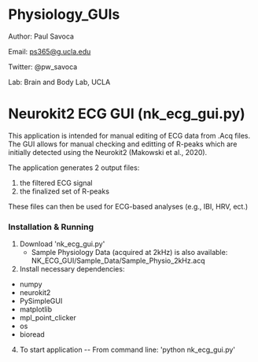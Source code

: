 # Physiology_GUIs

Author: Paul Savoca

Email: ps365@g.ucla.edu

Twitter: @pw_savoca

Lab: Brain and Body Lab, UCLA

# Neurokit2 ECG GUI (nk_ecg_gui.py)
This application is intended for manual editing of ECG data from .Acq files. 
The GUI allows for manual checking and editting of R-peaks which are initially detected using the Neurokit2 (Makowski et al., 2020).

The application generates 2 output files: 

1. the filtered ECG signal
2. the finalized set of R-peaks

These files can then be used for ECG-based analyses (e.g., IBI, HRV, ect.)

### Installation & Running
1. Download 'nk_ecg_gui.py'
   * Sample Physiology Data (acquired at 2kHz) is also available: NK_ECG_GUI/Sample_Data/Sample_Physio_2kHz.acq
3. Install necessary dependencies:
  * numpy
  * neurokit2
  * PySimpleGUI
  * matplotlib
  * mpl_point_clicker
  * os
  * bioread   
4. To start application -- From command line: 'python nk_ecg_gui.py'
